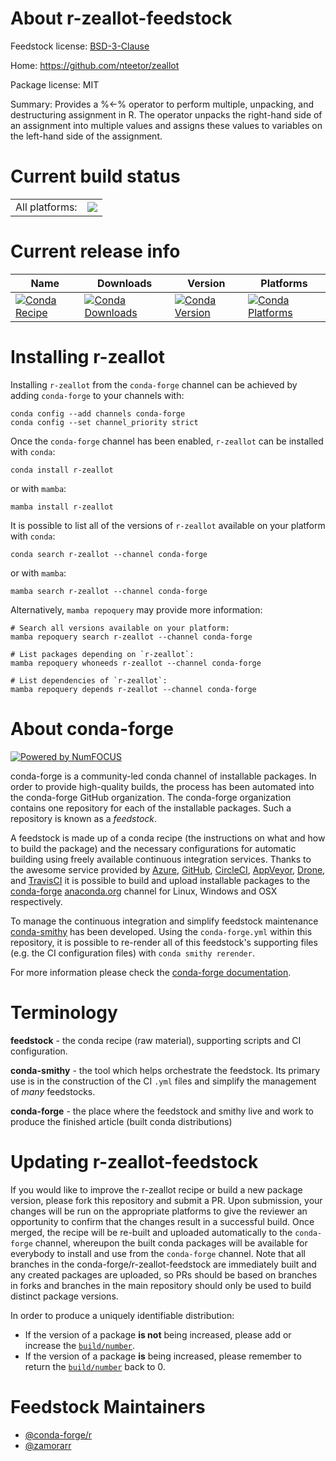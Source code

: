 About r-zeallot-feedstock
=========================

Feedstock license: [BSD-3-Clause](https://github.com/conda-forge/r-zeallot-feedstock/blob/main/LICENSE.txt)

Home: https://github.com/nteetor/zeallot

Package license: MIT

Summary: Provides a %<-% operator to perform multiple, unpacking, and destructuring assignment in R. The operator unpacks the right-hand side of an assignment into multiple values and assigns these values to variables on the left-hand side of the assignment.

Current build status
====================


<table><tr><td>All platforms:</td>
    <td>
      <a href="https://dev.azure.com/conda-forge/feedstock-builds/_build/latest?definitionId=1819&branchName=main">
        <img src="https://dev.azure.com/conda-forge/feedstock-builds/_apis/build/status/r-zeallot-feedstock?branchName=main">
      </a>
    </td>
  </tr>
</table>

Current release info
====================

| Name | Downloads | Version | Platforms |
| --- | --- | --- | --- |
| [![Conda Recipe](https://img.shields.io/badge/recipe-r--zeallot-green.svg)](https://anaconda.org/conda-forge/r-zeallot) | [![Conda Downloads](https://img.shields.io/conda/dn/conda-forge/r-zeallot.svg)](https://anaconda.org/conda-forge/r-zeallot) | [![Conda Version](https://img.shields.io/conda/vn/conda-forge/r-zeallot.svg)](https://anaconda.org/conda-forge/r-zeallot) | [![Conda Platforms](https://img.shields.io/conda/pn/conda-forge/r-zeallot.svg)](https://anaconda.org/conda-forge/r-zeallot) |

Installing r-zeallot
====================

Installing `r-zeallot` from the `conda-forge` channel can be achieved by adding `conda-forge` to your channels with:

```
conda config --add channels conda-forge
conda config --set channel_priority strict
```

Once the `conda-forge` channel has been enabled, `r-zeallot` can be installed with `conda`:

```
conda install r-zeallot
```

or with `mamba`:

```
mamba install r-zeallot
```

It is possible to list all of the versions of `r-zeallot` available on your platform with `conda`:

```
conda search r-zeallot --channel conda-forge
```

or with `mamba`:

```
mamba search r-zeallot --channel conda-forge
```

Alternatively, `mamba repoquery` may provide more information:

```
# Search all versions available on your platform:
mamba repoquery search r-zeallot --channel conda-forge

# List packages depending on `r-zeallot`:
mamba repoquery whoneeds r-zeallot --channel conda-forge

# List dependencies of `r-zeallot`:
mamba repoquery depends r-zeallot --channel conda-forge
```


About conda-forge
=================

[![Powered by
NumFOCUS](https://img.shields.io/badge/powered%20by-NumFOCUS-orange.svg?style=flat&colorA=E1523D&colorB=007D8A)](https://numfocus.org)

conda-forge is a community-led conda channel of installable packages.
In order to provide high-quality builds, the process has been automated into the
conda-forge GitHub organization. The conda-forge organization contains one repository
for each of the installable packages. Such a repository is known as a *feedstock*.

A feedstock is made up of a conda recipe (the instructions on what and how to build
the package) and the necessary configurations for automatic building using freely
available continuous integration services. Thanks to the awesome service provided by
[Azure](https://azure.microsoft.com/en-us/services/devops/), [GitHub](https://github.com/),
[CircleCI](https://circleci.com/), [AppVeyor](https://www.appveyor.com/),
[Drone](https://cloud.drone.io/welcome), and [TravisCI](https://travis-ci.com/)
it is possible to build and upload installable packages to the
[conda-forge](https://anaconda.org/conda-forge) [anaconda.org](https://anaconda.org/)
channel for Linux, Windows and OSX respectively.

To manage the continuous integration and simplify feedstock maintenance
[conda-smithy](https://github.com/conda-forge/conda-smithy) has been developed.
Using the ``conda-forge.yml`` within this repository, it is possible to re-render all of
this feedstock's supporting files (e.g. the CI configuration files) with ``conda smithy rerender``.

For more information please check the [conda-forge documentation](https://conda-forge.org/docs/).

Terminology
===========

**feedstock** - the conda recipe (raw material), supporting scripts and CI configuration.

**conda-smithy** - the tool which helps orchestrate the feedstock.
                   Its primary use is in the construction of the CI ``.yml`` files
                   and simplify the management of *many* feedstocks.

**conda-forge** - the place where the feedstock and smithy live and work to
                  produce the finished article (built conda distributions)


Updating r-zeallot-feedstock
============================

If you would like to improve the r-zeallot recipe or build a new
package version, please fork this repository and submit a PR. Upon submission,
your changes will be run on the appropriate platforms to give the reviewer an
opportunity to confirm that the changes result in a successful build. Once
merged, the recipe will be re-built and uploaded automatically to the
`conda-forge` channel, whereupon the built conda packages will be available for
everybody to install and use from the `conda-forge` channel.
Note that all branches in the conda-forge/r-zeallot-feedstock are
immediately built and any created packages are uploaded, so PRs should be based
on branches in forks and branches in the main repository should only be used to
build distinct package versions.

In order to produce a uniquely identifiable distribution:
 * If the version of a package **is not** being increased, please add or increase
   the [``build/number``](https://docs.conda.io/projects/conda-build/en/latest/resources/define-metadata.html#build-number-and-string).
 * If the version of a package **is** being increased, please remember to return
   the [``build/number``](https://docs.conda.io/projects/conda-build/en/latest/resources/define-metadata.html#build-number-and-string)
   back to 0.

Feedstock Maintainers
=====================

* [@conda-forge/r](https://github.com/conda-forge/r/)
* [@zamorarr](https://github.com/zamorarr/)

